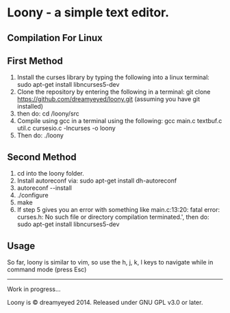 Loony - a simple text editor.
=============================
Compilation For Linux
---------------------

First Method
--

1. Install the curses library by typing the following into a linux terminal: sudo apt-get install libncurses5-dev
2. Clone the repository by entering the following in a terminal:
git clone https://github.com/dreamyeyed/loony.git
(assuming you have git installed)
3. then do:
cd /loony/src
4. Compile using gcc in a terminal using the following:
gcc main.c textbuf.c util.c cursesio.c -lncurses -o loony
5. Then do: ./loony

Second Method
--
1. cd into the loony folder.
2. Install autoreconf via: sudo apt-get install dh-autoreconf
3. autoreconf --install
4. ./configure
5. make
6. If step 5 gives you an error with something like main.c:13:20: fatal error: curses.h: No such file or directory
compilation terminated.', then do: sudo apt-get install libncurses5-dev
	
Usage
----
So far, loony is similar to vim, so use the h, j, k, l keys to navigate while in command mode (press Esc)

---
Work in progress...

Loony is © dreamyeyed 2014.
Released under GNU GPL v3.0 or later.
